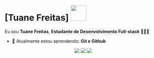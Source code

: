 # [Tuane Freitas] <img src="https://static.vecteezy.com/system/resources/previews/016/583/978/large_2x/zodiac-constellation-zodiac-sign-png.png" width="50px">

Eu sou <strong>Tuane Freitas</strong>, <strong>Estudante de Desenvolvimento Full-stack</strong> 👨🏻‍💻 

- 🚀 Atualmente estou aprendendo: <strong>Git e Github</strong> 
>

<div align="center">

  <a href="#" alt="Gmail">
    <img src="https://img.shields.io/badge/-Gmail-FF0000?style=flat-square&labelColor=FF0000&logo=gmail&logoColor=white&link=tuanesfreitasab@gmail.com"/></a>

  <a href="#" alt="Linkedin">
    <img src="https://img.shields.io/badge/-Linkedin-0e76a8?style=flat-square&logo=Linkedin&logoColor=white&link=LINK-DO-SEU-LINKEDIN" /></a>

  <a href="#" alt="Instagram">
    <img src="https://img.shields.io/badge/-Instagram-DF0174?style=flat-square&labelColor=DF0174&logo=instagram&logoColor=white&link=https://www.instagram.com/tutisff/"/></a>

</div>
